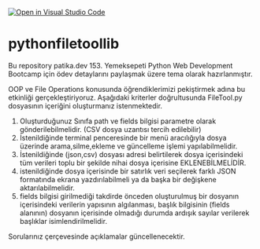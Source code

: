 [![Open in Visual Studio Code](https://classroom.github.com/assets/open-in-vscode-f059dc9a6f8d3a56e377f745f24479a46679e63a5d9fe6f495e02850cd0d8118.svg)](https://classroom.github.com/online_ide?assignment_repo_id=6627923&assignment_repo_type=AssignmentRepo)
# pythonfiletoollib

Bu repository patika.dev 153. Yemeksepeti Python Web Development Bootcamp için ödev detaylarını paylaşmak üzere tema olarak hazırlanmıştır. 

OOP ve File Operations konusunda öğrendiklerimizi pekiştirmek adına bu etkinliği gerçekleştiriyoruz. Aşağıdaki kriterler doğrultusunda FileTool.py dosyasının içeriğini oluşturmanız istenmektedir. 

1. Oluşturduğunuz Sınıfa path ve fields bilgisi parametre olarak gönderilebilmelidir. (CSV dosya uzantısı tercih edilebilir)
2. İstenildiğinde terminal penceresinde bir menü aracılığıyla dosya üzerinde arama,silme,ekleme ve güncelleme işlemi yapılabilmelidir. 
3. İstenildiğinde (json,csv) dosyası adresi belirtilerek dosya içerisindeki tüm verileri toplu bir şekilde nihai dosya içerisine EKLENEBİLMELİDİR. 
4. istenildiğinde dosya içerisinde bir satırlık veri seçilerek farklı JSON formatında ekrana yazdırılabilmeli ya da başka bir değişkene aktarılabilmelidir. 
5. fields bilgisi girilmediği takdirde önceden oluşturulmuş bir dosyanın içerisindeki verilerin yapısının algılanması, başlık bilgisinin (fields alanının) dosyanın içerisinde olmadığı durumda ardışık sayılar verilerek başlıklar isimlendirilmelidir. 


Sorularınız çerçevesinde açıklamalar güncellenecektir.
